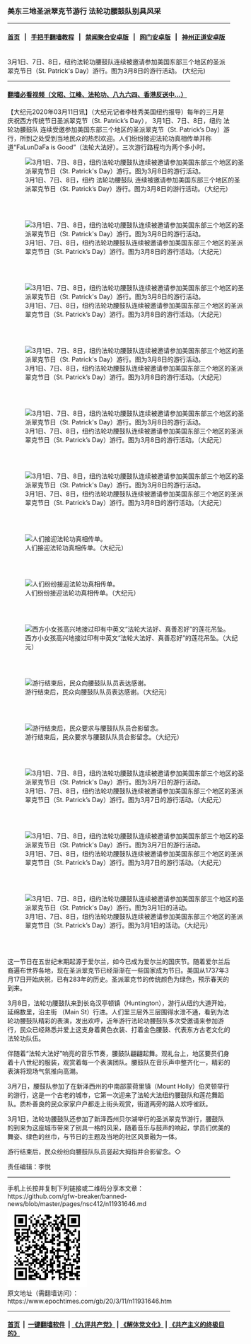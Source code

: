 ### 美东三地圣派翠克节游行  法轮功腰鼓队别具风采
------------------------

#### [首页](https://github.com/gfw-breaker/banned-news/blob/master/README.md) &nbsp;&nbsp;|&nbsp;&nbsp; [手把手翻墙教程](https://github.com/gfw-breaker/guides/wiki) &nbsp;&nbsp;|&nbsp;&nbsp; [禁闻聚合安卓版](https://github.com/gfw-breaker/bn-android) &nbsp;&nbsp;|&nbsp;&nbsp; [网门安卓版](https://github.com/oGate2/oGate) &nbsp;&nbsp;|&nbsp;&nbsp; [神州正道安卓版](https://github.com/SzzdOgate/update) 



<div><img alt="" class="aligncenter wp-post-image" src="https://i.epochtimes.com/assets/uploads/2020/03/3eacf1caf7b5a5678f3778c0187a0f91-600x400.jpg"/>
<div class="red16 caption">
 3月1日、7日、8日，纽约法轮功腰鼓队连续被邀请参加美国东部三个地区的圣派翠克节日（St. Patrick's Day）游行。图为3月8日的游行活动。 (大纪元)
</div>
</div><hr/>

#### [翻墙必看视频（文昭、江峰、法轮功、八九六四、香港反送中...）](https://github.com/gfw-breaker/banned-news/blob/master/pages/link3.md)

<div><p>
 【大纪元2020年03月11日讯】（大纪元记者李桂秀美国纽约报导）每年的三月是庆祝西方传统节日圣派翠克节（St. Patrick’s Day）， 3月1日、7日、8日，纽约
 <ok href="https://www.epochtimes.com/gb/tag/%E6%B3%95%E8%BD%AE%E5%8A%9F%E8%85%B0%E9%BC%93%E9%98%9F.html">
  法轮功腰鼓队
 </ok>
 连续受邀参加美国东部三个地区的圣派翠克节（St. Patrick’s Day）游行，所到之处受到当地民众的热烈欢迎。人们纷纷接迎法轮功真相传单并称道“FaLunDaFa is Good”（法轮大法好）。三次游行路程均为两个多小时。
</p>
<figure class="wp-caption aligncenter" id="11931662" style="width: 500px">
 <img alt="3月1日、7日、8日，纽约法轮功腰鼓队连续被邀请参加美国东部三个地区的圣派翠克节日（St. Patrick's Day）游行。图为3月8日的游行活动。" src="http://i.epochtimes.com/assets/uploads/2020/03/ef4db7c779086a3c7e3519599fac7587-450x300.jpg"/>
 <br/><figcaption class="wp-caption-text">
  3月1日、7日、8日，纽约
  <ok href="https://www.epochtimes.com/gb/tag/%E6%B3%95%E8%BD%AE%E5%8A%9F%E8%85%B0%E9%BC%93%E9%98%9F.html">
   法轮功腰鼓队
  </ok>
  连续被邀请参加美国东部三个地区的圣派翠克节日（St. Patrick’s Day）游行。图为3月8日的游行活动。（大纪元）
 </figcaption><br/>
</figure><br/>
<figure class="wp-caption aligncenter" id="11931661" style="width: 500px">
 <img alt="3月1日、7日、8日，纽约法轮功腰鼓队连续被邀请参加美国东部三个地区的圣派翠克节日（St. Patrick's Day）游行。图为3月8日的游行活动。" src="http://i.epochtimes.com/assets/uploads/2020/03/02d1555a7a9b6459ee949aa4a331240d-450x300.jpg"/>
 <br/><figcaption class="wp-caption-text">
  3月1日、7日、8日，纽约法轮功腰鼓队连续被邀请参加美国东部三个地区的圣派翠克节日（St. Patrick’s Day）游行。图为3月8日的游行活动。（大纪元）
 </figcaption><br/>
</figure><br/>
<figure class="wp-caption aligncenter" id="11931659" style="width: 500px">
 <img alt="3月1日、7日、8日，纽约法轮功腰鼓队连续被邀请参加美国东部三个地区的圣派翠克节日（St. Patrick's Day）游行。图为3月8日的游行活动。" src="http://i.epochtimes.com/assets/uploads/2020/03/7f904269bb1321388c1dd029882c4bc1-450x300.jpg"/>
 <br/><figcaption class="wp-caption-text">
  3月1日、7日、8日，纽约法轮功腰鼓队连续被邀请参加美国东部三个地区的圣派翠克节日（St. Patrick’s Day）游行。图为3月8日的游行活动。（大纪元）
 </figcaption><br/>
</figure><br/>
<figure class="wp-caption aligncenter" id="11931658" style="width: 500px">
 <img alt="3月1日、7日、8日，纽约法轮功腰鼓队连续被邀请参加美国东部三个地区的圣派翠克节日（St. Patrick's Day）游行。图为3月8日的游行活动。" src="http://i.epochtimes.com/assets/uploads/2020/03/73b2b7eb97cc243c5cad61fc6388e8ca-450x300.jpg"/>
 <br/><figcaption class="wp-caption-text">
  3月1日、7日、8日，纽约法轮功腰鼓队连续被邀请参加美国东部三个地区的圣派翠克节日（St. Patrick’s Day）游行。图为3月8日的游行活动。（大纪元）
 </figcaption><br/>
</figure><br/>
<figure class="wp-caption aligncenter" id="11931657" style="width: 500px">
 <img alt="3月1日、7日、8日，纽约法轮功腰鼓队连续被邀请参加美国东部三个地区的圣派翠克节日（St. Patrick's Day）游行。图为3月8日的游行活动。" src="http://i.epochtimes.com/assets/uploads/2020/03/b822269eedd71e33c2533e355c22d725-450x300.jpg"/>
 <br/><figcaption class="wp-caption-text">
  3月1日、7日、8日，纽约法轮功腰鼓队连续被邀请参加美国东部三个地区的圣派翠克节日（St. Patrick’s Day）游行。图为3月8日的游行活动。（大纪元）
 </figcaption><br/>
</figure><br/>
<figure class="wp-caption aligncenter" id="11931656" style="width: 500px">
 <img alt="3月1日、7日、8日，纽约法轮功腰鼓队连续被邀请参加美国东部三个地区的圣派翠克节日（St. Patrick's Day）游行。图为3月8日的游行活动。" src="http://i.epochtimes.com/assets/uploads/2020/03/2f8713e6b4db0a179206a6e4146d1530-450x300.jpg"/>
 <br/><figcaption class="wp-caption-text">
  3月1日、7日、8日，纽约法轮功腰鼓队连续被邀请参加美国东部三个地区的圣派翠克节日（St. Patrick’s Day）游行。图为3月8日的游行活动。（大纪元）
 </figcaption><br/>
</figure><br/>
<figure class="wp-caption aligncenter" id="11931655" style="width: 500px">
 <img alt="人们接迎法轮功真相传单。" src="http://i.epochtimes.com/assets/uploads/2020/03/d8f78ab0517cc36f6597b272c9f93085-450x300.jpg"/>
 <br/><figcaption class="wp-caption-text">
  人们接迎法轮功真相传单。（大纪元）
 </figcaption><br/>
</figure><br/>
<figure class="wp-caption aligncenter" id="11931654" style="width: 500px">
 <img alt="人们纷纷接迎法轮功真相传单。" src="http://i.epochtimes.com/assets/uploads/2020/03/e93a55d711f7d7ad389a371631329c01-450x300.jpg"/>
 <br/><figcaption class="wp-caption-text">
  人们纷纷接迎法轮功真相传单。（大纪元）
 </figcaption><br/>
</figure><br/>
<figure class="wp-caption aligncenter" id="11931653" style="width: 500px">
 <img alt="西方小女孩高兴地接过印有中英文“法轮大法好、真善忍好”的莲花吊坠。" src="http://i.epochtimes.com/assets/uploads/2020/03/3ec86a7e2490a41ca97ba678ffdad4e1-450x300.jpg"/>
 <br/><figcaption class="wp-caption-text">
  西方小女孩高兴地接过印有中英文“法轮大法好、真善忍好”的莲花吊坠。（大纪元）
 </figcaption><br/>
</figure><br/>
<figure class="wp-caption aligncenter" id="11931652" style="width: 500px">
 <img alt="游行结束后，民众向腰鼓队队员表达感谢。" src="http://i.epochtimes.com/assets/uploads/2020/03/964518f143e4b6e7994ce9a784e06360-450x300.jpg"/>
 <br/><figcaption class="wp-caption-text">
  游行结束后，民众向腰鼓队队员表达感谢。（大纪元）
 </figcaption><br/>
</figure><br/>
<figure class="wp-caption aligncenter" id="11931651" style="width: 500px">
 <img alt="游行结束后，民众要求与腰鼓队队员合影留念。" src="http://i.epochtimes.com/assets/uploads/2020/03/38f45ced3006422f0a5ed2c4542d6ac0-450x300.jpg"/>
 <br/><figcaption class="wp-caption-text">
  游行结束后，民众要求与腰鼓队队员合影留念。（大纪元）
 </figcaption><br/>
</figure><br/>
<figure class="wp-caption aligncenter" id="11931650" style="width: 500px">
 <img alt="3月1日、7日、8日，纽约法轮功腰鼓队连续被邀请参加美国东部三个地区的圣派翠克节日（St. Patrick's Day）游行。图为3月7日的游行活动。" src="http://i.epochtimes.com/assets/uploads/2020/03/4632f239dac0f9a7e9ef2977569dcc00-450x300.jpg"/>
 <br/><figcaption class="wp-caption-text">
  3月1日、7日、8日，纽约法轮功腰鼓队连续被邀请参加美国东部三个地区的圣派翠克节日（St. Patrick’s Day）游行。图为3月7日的游行活动。（大纪元）
 </figcaption><br/>
</figure><br/>
<figure class="wp-caption aligncenter" id="11931649" style="width: 500px">
 <img alt="3月1日、7日、8日，纽约法轮功腰鼓队连续被邀请参加美国东部三个地区的圣派翠克节日（St. Patrick's Day）游行。图为3月7日的游行活动。" src="http://i.epochtimes.com/assets/uploads/2020/03/fc0fa32369a808e18b500cdf60990644-450x300.jpg"/>
 <br/><figcaption class="wp-caption-text">
  3月1日、7日、8日，纽约法轮功腰鼓队连续被邀请参加美国东部三个地区的圣派翠克节日（St. Patrick’s Day）游行。图为3月7日的游行活动。（大纪元）
 </figcaption><br/>
</figure><br/>
<figure class="wp-caption aligncenter" id="11931648" style="width: 500px">
 <img alt="3月1日、7日、8日，纽约法轮功腰鼓队连续被邀请参加美国东部三个地区的圣派翠克节日（St. Patrick's Day）游行。图为3月1日的活动。" src="http://i.epochtimes.com/assets/uploads/2020/03/91736159aa7ac9139e7498b60c319ecf-450x338.jpg"/>
 <br/><figcaption class="wp-caption-text">
  3月1日、7日、8日，纽约法轮功腰鼓队连续被邀请参加美国东部三个地区的圣派翠克节日（St. Patrick’s Day）游行。图为3月1日的活动。（大纪元）
 </figcaption><br/>
</figure><br/>
<p>
 这一节日在五世纪末期起源于爱尔兰，如今已成为爱尔兰的国庆节。随着爱尔兰后裔遍布世界各地，现在圣派翠克节已经渐渐在一些国家成为节日。美国从1737年3月17日开始庆祝，已有283年的历史。圣派翠克节的传统颜色为绿色，预示春天的到来。
</p>
<p>
 3月8日，法轮功腰鼓队来到长岛汉亭顿镇（Huntington），游行从纽约大道开始，延绵数里，沿主街 （Main St）行进。人们里三层外三层围得水泄不通，看到为法轮功腰鼓队精彩的表演，发出欢呼，近年游行法轮功腰鼓队多次受邀请来参加游行，民众已经熟悉并爱上这支身着黄色衣装、打着金色腰鼓、代表东方古老文化的法轮功队伍。
</p>
<p>
 伴随着“法轮大法好”响亮的音乐节奏，腰鼓队翩翩起舞。观礼台上，地区要员们身着十八世纪的服装，观赏着每一个表演团队。腰鼓队在音乐声中整齐化一，精彩的表演将现场气氛推向高潮。
</p>
<p>
 3月7日，腰鼓队参加了在新泽西州的中南部蒙荷里镇（Mount Holly）伯灵顿举行的游行，这是一个古老的城市，它第一次迎来了法轮大法纽约腰鼓队和莲花舞蹈队。质朴善良的民众家家户户都走上街头观赏，街道两旁的路人欢呼雀跃。
</p>
<p>
 3月1日，法轮功腰鼓队还参加了新泽西州贝尔湖举行的圣派翠克节游行，腰鼓队的到来为这座城市带来了别具一格的风采，随着音乐与鼓声的响起，学员们优美的舞姿、绿色的丝巾，与节日的主题及当地的社区风景融为一体。
</p>
<p>
 游行结束后，民众纷纷向腰鼓队队员竖起大拇指并合影留念。◇
</p>
<p>
 责任编辑：李悦
</p>
</div>
<hr/>
手机上长按并复制下列链接或二维码分享本文章：<br/>
https://github.com/gfw-breaker/banned-news/blob/master/pages/nsc412/n11931646.md <br/>
<a href='https://github.com/gfw-breaker/banned-news/blob/master/pages/nsc412/n11931646.md'><img src='https://github.com/gfw-breaker/banned-news/blob/master/pages/nsc412/n11931646.md.png'/></a> <br/>
原文地址（需翻墙访问）：https://www.epochtimes.com/gb/20/3/11/n11931646.htm


------------------------
#### [首页](https://github.com/gfw-breaker/banned-news/blob/master/README.md) &nbsp;|&nbsp; [一键翻墙软件](https://github.com/gfw-breaker/nogfw/blob/master/README.md) &nbsp;| [《九评共产党》](https://github.com/gfw-breaker/9ping.md/blob/master/README.md#九评之一评共产党是什么) | [《解体党文化》](https://github.com/gfw-breaker/jtdwh.md/blob/master/README.md) | [《共产主义的终极目的》](https://github.com/gfw-breaker/gczydzjmd.md/blob/master/README.md)


<img src='http://gfw-breaker.win/banned-news/pages/nsc412/n11931646.md' width='0px' height='0px'/>